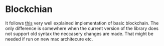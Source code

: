 # Blockchian
It follows [this](https://github.com/tensor-programming/golang-blockchain) very well explained implementation of basic blockchain. The only difference is somewhere when the current version of the library does not support old syntax the neccasery changes are made. That might be needed if run on new mac architecure etc.

